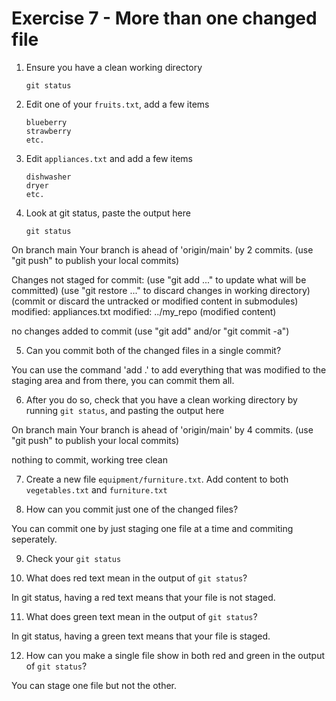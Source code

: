# Exercise 7 - More than one changed file

1.  Ensure you have a clean working directory

        git status

2.  Edit one of your `fruits.txt`, add a few items

        blueberry
        strawberry
        etc.

3.  Edit `appliances.txt` and add a few items

        dishwasher
        dryer
        etc.

4.  Look at git status, paste the output here

        git status

On branch main
Your branch is ahead of 'origin/main' by 2 commits.
(use "git push" to publish your local commits)

Changes not staged for commit:
(use "git add <file>..." to update what will be committed)
(use "git restore <file>..." to discard changes in working directory)
(commit or discard the untracked or modified content in submodules)
modified: appliances.txt
modified: ../my_repo (modified content)

no changes added to commit (use "git add" and/or "git commit -a")

5. Can you commit both of the changed files in a single commit?

You can use the command 'add .' to add everything that was modified to the staging
area and from there, you can commit them all.

6. After you do so, check that you have a clean working directory by running `git status`, and pasting the output here

On branch main
Your branch is ahead of 'origin/main' by 4 commits.
(use "git push" to publish your local commits)

nothing to commit, working tree clean

7. Create a new file `equipment/furniture.txt`. Add content to both `vegetables.txt` and `furniture.txt`

8. How can you commit just one of the changed files?

You can commit one by just staging one file at a time and commiting seperately.

9. Check your `git status`

10. What does red text mean in the output of `git status`?

In git status, having a red text means that your file is not staged.

11. What does green text mean in the output of `git status`?

In git status, having a green text means that your file is staged.

12. How can you make a single file show in both red and green in the output of `git status`?

You can stage one file but not the other.
